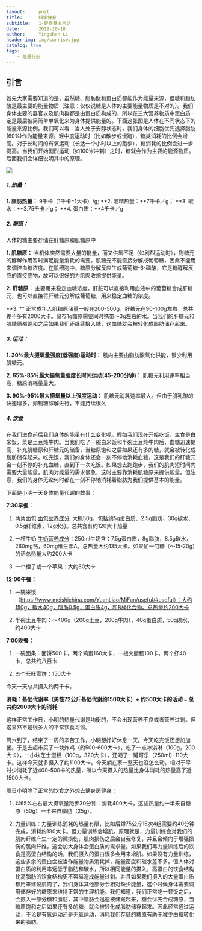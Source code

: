 ```yaml
---
layout:     post
title:      科学健身
subtitle:   1-健身基本常识
date:       2019-10-18
author:     Yingshan Li
header-img: img/sunrise.jpg
catalog: true
tags:
    - 能量代谢
---
```



## 引言

首先大家需要知道的是，虽然糖、脂肪酸和蛋白质都能作为能量来源，但糖和脂肪酸是最主要的能量物质（注意：仅仅说糖是人体的主要能量物质是不对的）。我们身体主要的器官以及肌肉群都是由蛋白质构成的，所以在三大营养物质中蛋白质一定是最后被简简单单氧化来为身体提供能量的。下面这张图是人体在不同状态下的能量来源比例。我们可以看：当人处于安静状态时，我们身体的细胞优先选择脂肪(60%)作为能量来源。轻中度运动时（比如散步或慢跑），糖类消耗的比例会增高。对于长时间的有氧运动（长达一个小时以上的跑步），糖消耗的比例会进一步提高。当我们开始剧烈运动（如100米冲刺）之时，糖就会作为主要的能源物质。后面我们会详细说明其中的原理。

![](https://imgur.com/7V9UHMW.jpg)


##### 1. 热量：

**1. 脂肪热量：** 9千卡（1千卡=1大卡）/g; 
**2. 酒精热量：**7千卡／g；
**3. 碳水：**3.75千卡／g；
**4. 蛋白质：**4千卡／g

##### 2. 糖原：
人体的糖主要存储在肝糖原和肌糖原中
            
**1. 肌糖原：** 当机体突然需要大量的能量，而又供氧不足（如剧烈运动时），则糖元的酵解作用暂时满足能量消耗的需要。肌糖元不能直接分解成葡萄糖，因此不能用来调控血糖浓度。在肌细胞中，糖原分解反应生成葡萄糖-6-磷酸，它是糖酵解反应的直接底物，故可以很好的为肌肉收缩提供能量。

**2. 肝糖原：** 主要用来稳定血糖浓度。肝脏可以直接利用血液中的葡萄糖合成肝糖元，也可以直接将肝糖元分解成葡萄糖，用来稳定血糖的浓度。

**3. ** 正常成年人肌糖原储量一般在200-500g，肝糖元在90-100g左右，总共差不多有2000大卡。储存1g糖原需要同时携带～3g左右的水。当我们的肝糖元和肌糖原都饱和之后如果我们还继续摄入糖，这血糖就会被转化成脂肪储存起来。

##### 3. 运动：

**1. 30%最大摄氧量强度(低强度)运动时：** 肌内主要由脂肪酸氧化供能，很少利用肌糖元。

**2. 65%-85%最大摄氧量强度长时间运动(45-200分钟)：** 肌糖元利用速率相当高，糖原消耗量最大。

**3. 90%-95%最大摄氧量以上强度运动：** 肌糖元消耗速率最大。但由于肌乳酸的快速增多，抑制糖酵解进行，不能持续很久
		
##### 4. 饮食

在我们进食前后我们身体的能量有什么变化呢。假如我们现在开始吃饭，主食是白米饭，菜是土豆炖牛肉。当我们吃了一碗白米饭和半碗土豆炖牛肉后，血糖迅速提高，补充肌糖原和肝糖元的储备，当糖原饱和之后如果还有多的糖，就会被转化成脂肪储存起来。吃完饭，我们的身体还会一刻不停地消耗血糖，这是我们的肝糖元会一刻不停的补充血糖，直到下一次吃饭。如果想去跑跑步，我们的肌肉短时间内需要大量能量，肌肉对能量的需求很急，这时主要靠消耗肌糖原来提供能量。但注意，我们的身体无论何时都在一刻不停地消耗着脂肪为我们提供基本的能量。

下面是小明一天身体能量代谢的故事：

		
**7:30早餐：**

1. 两片面包 [面包营养成分](https://www.meishichina.com/YuanLiao/MianBao/useful/), 大概50g，包括约5g蛋白质、2.5g脂肪、30g碳水、0.5g纤维素，12g水分。总共含有约120大卡热量
		
2. 一杯牛奶 [牛奶营养成分](https://www.meishichina.com/YuanLiao/NiuNai/useful/#useful)：250ml牛奶含：7.5g蛋白质，8g脂肪，8.5g碳水，260mg钙，60mg维生素A。总热量大约135大卡。如果加一勺糖（～15-20g）的话总热量大约200大卡
		
3. 一个橙子或一个苹果：大约60大卡


**12:00午餐：**

1. 一碗米饭（https://www.meishichina.com/YuanLiao/MiFan/useful/#useful）：大约150g，碳水40g，脂肪0.5g，蛋白质4g，和B族化合物。总热量约200大卡

2. 半碗土豆牛肉：～400g（200g土豆，200g牛肉），40g蛋白质，50g碳水，约400大卡


**7:00晚餐：**

1. 一碗面条：面饼500卡，两个鸡蛋160大卡，一根火腿肠100卡，两个虾40卡，总共约八百卡

2. 五个旺旺雪饼：150大卡


今天一天总共摄入约两千卡。


**消耗：基础代谢率（男性72公斤基础代谢约1500大卡）+ 约500大卡的活动 = 总共约2000大卡的消耗**


这样正常工作日，小明的热量代谢是均衡的，不会出现营养不良或者营养过剩。但这显然不是很多人的平常饮食习惯。



周六到了，结束了一周的辛苦工作，小明想好好休息一天。今天吃完饭还想加加餐。于是去超市买了一块炸鸡（约500-600大卡），吃了一点冰淇淋（100g，200大卡），一小块芝士蛋糕（100g，320大卡），还喝了一罐可乐（250ml）110大卡。这样今天就多摄入了约1100大卡。今天躺在家一整天也没怎么动，相对于平时少消耗了近400-500卡的热量，所以今天摄入的热量比身体消耗的热量高了近1500大卡。


周日小明除了正常的饮食之外想去健身房健身：
	
1. 以65%左右最大摄氧量跑步30分钟：消耗400大卡，这些热量约一半来自糖原（50g）一半来自脂肪（25g）。
	
2. 力量训练：力量训练消耗的热量有限，比如后蹲75公斤15次4组需要约40分钟完成，消耗约190大卡。但力量训练会增肌。原理就是，力量训练会对我们的肌肉纤维产生一定的微损伤，肌肉损伤之后会自我修复，并且会倾向于增强损伤的肌肉纤维，这会加大身体会蛋白质的需求量。如果我们再力量训练后的饮食是高蛋白结构的话，我们摄入的蛋白很多会用来增肌。如果没有力量训练，这些多余的蛋白会被当作能量物质消耗掉，能量密度和碳水差不多。但人体对蛋白质的利用率远低于脂肪和碳水，所以相同能量的摄入，高蛋白的饮食结构比高脂肪的饮食结构更不容易造成能量过剩。并且如果我们摄入的大量蛋白质都用来建设肌肉了，我们身体其他部分会相对缺少能量，这个时候身体需要调用储存好的糖原来维持正常的生理机能。我们知道，我们正常吃一顿饭之后，会摄入一部分糖和脂肪，其中脂肪会迅速被储藏起来，糖会优先合成糖原，当糖原饱和之后如果还有多的糖，就会被转化成脂肪储存起来。因此经常通过运动，不论是有氧运动还是无氧运动，消耗我们存储的糖原有助于减少由糖转化来的脂肪。


		
	
